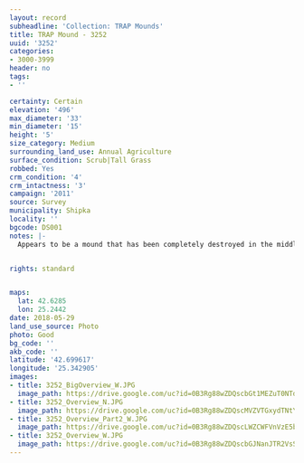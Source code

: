 ```yaml
---
layout: record
subheadline: 'Collection: TRAP Mounds'
title: TRAP Mound - 3252
uuid: '3252'
categories:
- 3000-3999
header: no
tags:
- ''

certainty: Certain
elevation: '496'
max_diameter: '33'
min_diameter: '15'
height: '5'
size_category: Medium
surrounding_land_use: Annual Agriculture
surface_condition: Scrub|Tall Grass
robbed: Yes
crm_condition: '4'
crm_intactness: '3'
campaign: '2011'
source: Survey
municipality: Shipka
locality: ''
bgcode: DS001
notes: |-
  Appears to be a mound that has been completely destroyed in the middle. Surrounded by a lot of stones, covered in bush.


rights: standard


maps:
  lat: 42.6285
  lon: 25.2442
date: 2018-05-29
land_use_source: Photo
photo: Good
bg_code: ''
akb_code: ''
latitude: '42.699617'
longitude: '25.342905'
images:
- title: 3252_BigOverview_W.JPG
  image_path: https://drive.google.com/uc?id=0B3Rg88wZDQscbGt1MEZuT0NTdTg
- title: 3252_Overview_N.JPG
  image_path: https://drive.google.com/uc?id=0B3Rg88wZDQscMVZVTGxydTNtYTA
- title: 3252_Overview_Part2_W.JPG
  image_path: https://drive.google.com/uc?id=0B3Rg88wZDQscLWZCWFVnVzE5bms
- title: 3252_Overview_W.JPG
  image_path: https://drive.google.com/uc?id=0B3Rg88wZDQscbGJNanJTR2VsSU0
---
```

